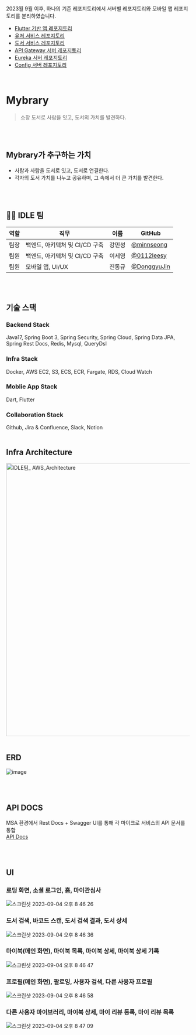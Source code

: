 2023월 9월 이후, 하나의 기존 레포지토리에서 서버별 레포지토리와 모바일 앱 레포지토리를 분리하였습니다.
<div>
  <ul>
  <li><a href="https://github.com/SWM-IDLE/mybrary-application">Flutter 기반 앱 레포지토리</a></li>
  <li><a href="https://github.com/SWM-IDLE/mybrary-user-service">유저 서비스 레포지토리</a></li>
  <li><a href="https://github.com/SWM-IDLE/mybrary-book-service">도서 서비스 레포지토리</a></li>
  <li><a href="https://github.com/SWM-IDLE/mybrary-apigateway-server">API Gateway 서버 레포지토리</a></li>
  <li><a href="https://github.com/SWM-IDLE/mybrary-eureka-server">Eureka 서버 레포지토리</a></li>
  <li><a href="https://github.com/SWM-IDLE/mybrary-config-server">Config 서버 레포지토리</a></li>
  </ul>
</div>

<br/>

# Mybrary
> 소장 도서로 사람을 잇고, 도서의 가치를 발견하다.

<br/>
<br/>

## Mybrary가 추구하는 가치
- 사람과 사람을 도서로 잇고, 도서로 연결한다.
- 각자의 도서 가치를 나누고 공유하며, 그 속에서 더 큰 가치를 발견한다.

<br/>
<br/>

## 👨‍💻 IDLE 팀
  
| 역할 | 직무   | 이름   | GitHub                                         |
| ---- | ------ | ------ | ---------------------------------------------- |
| 팀장 | 백엔드, 아키텍처 및 CI/CD 구축 | 강민성 | [@minnseong](https://github.com/minnseong) |
| 팀원 | 백엔드, 아키텍처 및 CI/CD 구축 | 이세영 | [@0112leesy](https://github.com/0112leesy) |
| 팀원 | 모바일 앱, UI/UX | 진동규 | [@DonggyuJin](https://github.com/DonggyuJin) |  

</div>
 
<br/>
<br/>

## 기술 스택

### Backend Stack
<div align=left> 
<!--    <img src="https://img.shields.io/badge/java-007396?style=for-the-badge&logo=java&logoColor=white"> 
  <img src="https://img.shields.io/badge/python-3776AB?style=for-the-badge&logo=python&logoColor=white"> 
  <img src="https://img.shields.io/badge/flask-000000?style=for-the-badge&logo=flask&logoColor=white">
  <img src="https://img.shields.io/badge/spring jpa-6DB33F?style=for-the-badge&logo=springjpa&logoColor=white">
  <img src="https://img.shields.io/badge/spring boot-6DB33F?style=for-the-badge&logo=springboot&logoColor=white">
  <img src="https://img.shields.io/badge/spring security-6DB33F?style=for-the-badge&logo=springsecurity&logoColor=white">
  <img src="https://img.shields.io/badge/dart-0175C2?style=for-the-badge&logo=dart&logoColor=white">
  <img src="https://img.shields.io/badge/flutter-02569B?style=for-the-badge&logo=flutter&logoColor=white">
  <img src="https://img.shields.io/badge/mysql-4479A1?style=for-the-badge&logo=mysql&logoColor=white"> 
  <img src="https://img.shields.io/badge/firebase-FFCA28?style=for-the-badge&logo=firebase&logoColor=white">
  <img src="https://img.shields.io/badge/redis-DC382D?style=for-the-badge&logo=redis&logoColor=white">
  <img src="https://img.shields.io/badge/aws-232F3E?style=for-the-badge&logo=amazonaws&logoColor=white">
  <img src="https://img.shields.io/badge/git-F05032?style=for-the-badge&logo=git&logoColor=white">
  <img src="https://img.shields.io/badge/github-181717?style=for-the-badge&logo=github&logoColor=white">
  <img src="https://img.shields.io/badge/jira-0052CC?style=for-the-badge&logo=jira&logoColor=white">
  <img src="https://img.shields.io/badge/confluence-172B4D?style=for-the-badge&logo=confluence&logoColor=white">
  <img src="https://img.shields.io/badge/slack-4A154B?style=for-the-badge&logo=slack&logoColor=white">
  <img src="https://img.shields.io/badge/notion-000000?style=for-the-badge&logo=notion&logoColor=white"> -->
  Java17, Spring Boot 3, Spring Security, Spring Cloud, Spring Data JPA, Spring Rest Docs, Redis, Mysql, QueryDsl
</div>

### Infra Stack
Docker, AWS EC2, S3, ECS, ECR, Fargate, RDS, Cloud Watch

### Moblie App Stack
<div align=left> 
  Dart, Flutter
</div>

### Collaboration Stack
<div align=left> 
  Github, Jira & Confluence, Slack, Notion

<br/>
<br/>

## Infra Architecture
<img width="746" alt="IDLE팀_ AWS_Architecture" src="https://github.com/minnseong/mybrary/assets/71378475/5dd52e9f-2821-457a-abd0-b9f0c5535cfd">

<br/>
<br/>

## ERD
![image](https://github.com/SWM-IDLE/mybrary/assets/71378475/fbd8f09e-4c34-4ad6-bff1-13d0cf2f3f37)

<br/>
<br/>

## API DOCS
MSA 환경에서 Rest Docs + Swagger UI를 통해 각 마이크로 서비스의 API 문서를 통합 <br/>
<a href="http://docs.mybrary.kr/">API Docs</a> 

<br/>
<br/>

## UI
### 로딩 화면, 소셜 로그인, 홈, 마이관심사
![스크린샷 2023-09-04 오후 8 46 26](https://github.com/SWM-IDLE/mybrary/assets/71378475/f9e8bef2-1c3b-492e-bd7c-6aa0bc56ffd3)
### 도서 검색, 바코드 스캔, 도서 검색 결과, 도서 상세
![스크린샷 2023-09-04 오후 8 46 36](https://github.com/SWM-IDLE/mybrary/assets/71378475/076182d0-8542-494b-b7e3-65cff1c69e13)
### 마이북(메인 화면), 마이북 목록, 마이북 상세, 마이북 상세 기록
![스크린샷 2023-09-04 오후 8 46 47](https://github.com/SWM-IDLE/mybrary/assets/71378475/fa4e3542-4e39-4362-80d2-3bf025a54eb6)
### 프로필(메인 화면), 팔로잉, 사용자 검색, 다른 사용자 프로필
![스크린샷 2023-09-04 오후 8 46 58](https://github.com/SWM-IDLE/mybrary/assets/71378475/f99f1039-453a-4114-900e-999137106096)
### 다른 사용자 마이브러리, 마이북 상세, 마이 리뷰 등록, 마이 리뷰 목록
![스크린샷 2023-09-04 오후 8 47 09](https://github.com/SWM-IDLE/mybrary/assets/71378475/b42bf2de-4952-4b60-9f3a-ff2a0aa4c52b)

